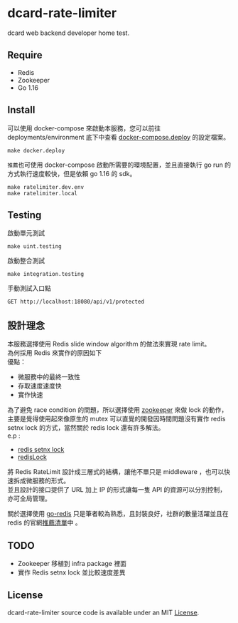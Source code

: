 # dcard-rate-limiter

dcard web backend developer home test.

## Require

* Redis
* Zookeeper
* Go 1.16

## Install

可以使用 docker-compose 來啟動本服務，您可以前往 deployments/environment
底下中查看 [docker-compose.deploy](https://github.com/karta0898098/dcard-rate-limiter/blob/master/deployments/environment/docker-compose.deploy.yml "link")
的設定檔案。

 ```
 make docker.deploy
 ```

``推薦``也可使用 docker-compose 啟動所需要的環境配置，並且直接執行 go run 的方式執行速度較快，但是依賴 go 1.16 的 sdk。

```
make ratelimiter.dev.env
make ratelimiter.local
```

## Testing

啟動單元測試

```
make uint.testing
```

啟動整合測試

```
make integration.testing
```

手動測試入口點

```
GET http://localhost:18080/api/v1/protected
```

## 設計理念

本服務選擇使用 Redis slide window algorithm 的做法來實現 rate limit。 </br>
為何採用 Redis 來實作的原因如下 </br>
優點：

* 微服務中的最終一致性
* 存取速度速度快
* 實作快速

為了避免 race condition 的問題，所以選擇使用 [zookeeper](https://zookeeper.apache.org/ "link") 來做 lock 的動作，主要是覺得使用起來像原生的 mutex
可以直覺的開發因時間問題沒有實作 redis setnx lock 的方式，當然關於 redis lock 還有許多解法。 </br> e.p :

* [redis setnx lock](https://redis.io/commands/setnx "link")
* [redisLock](https://redis.io/topics/distlock "link")

將 Redis RateLimit 設計成三層式的結構，讓他不單只是 middleware ，也可以快速拆成微服務的形式。 </br>
並且設計的接口提供了 URL 加上 IP 的形式讓每一隻 API 的資源可以分別控制，亦可全局管理。

關於選擇使用 [go-redis](https://github.com/go-redis/redis "link") 只是筆者較為熟悉，且封裝良好，社群的數量活躍並且在 redis 的官網[推薦清單](https://redis.io/clients#go "link")中 。


## TODO
* Zookeeper 移植到 infra package 裡面
* 實作 Redis setnx lock 並比較速度差異

## License
dcard-rate-limiter source code is available under an
MIT [License](https://github.com/karta0898098/dcard-rate-limiter/blob/master/LICENSE "link").

